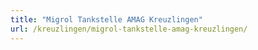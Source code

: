 ```yaml
---
title: "Migrol Tankstelle AMAG Kreuzlingen"
url: /kreuzlingen/migrol-tankstelle-amag-kreuzlingen/
---
```

